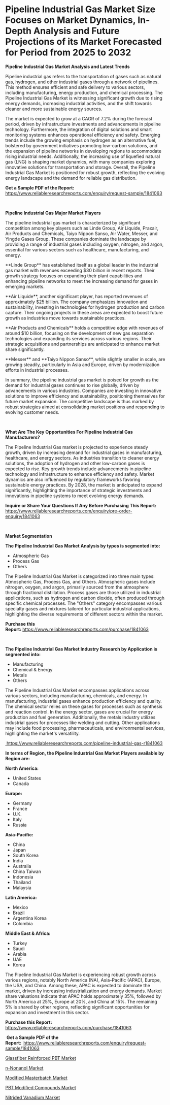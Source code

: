<p><h1>Pipeline Industrial Gas Market Size Focuses on Market Dynamics, In-Depth Analysis and Future Projections of its Market Forecasted for Period from 2025 to 2032</h1></p><p><strong>Pipeline Industrial Gas Market Analysis and Latest Trends</strong></p>
<p><p>Pipeline industrial gas refers to the transportation of gases such as natural gas, hydrogen, and other industrial gases through a network of pipelines. This method ensures efficient and safe delivery to various sectors, including manufacturing, energy production, and chemical processing. The Pipeline Industrial Gas Market is witnessing significant growth due to rising energy demands, increasing industrial activities, and the shift towards cleaner and more sustainable energy sources.</p><p>The market is expected to grow at a CAGR of 7.2% during the forecast period, driven by infrastructure investments and advancements in pipeline technology. Furthermore, the integration of digital solutions and smart monitoring systems enhances operational efficiency and safety. Emerging trends include the growing emphasis on hydrogen as an alternative fuel, bolstered by government initiatives promoting low-carbon solutions, and the expansion of pipeline networks in developing regions to accommodate rising industrial needs. Additionally, the increasing use of liquefied natural gas (LNG) is shaping market dynamics, with many companies exploring innovative solutions for transportation and storage. Overall, the Pipeline Industrial Gas Market is positioned for robust growth, reflecting the evolving energy landscape and the demand for reliable gas distribution.</p></p>
<p><strong>Get a Sample PDF of the Report:&nbsp;</strong> <a href="https://www.reliableresearchreports.com/enquiry/request-sample/1841063?utm_campaign=32&utm_medium=2&utm_source=Github&utm_content=ia&utm_term=03022025&utm_id=pipeline-industrial-gas">https://www.reliableresearchreports.com/enquiry/request-sample/1841063</a></p>
<p>&nbsp;</p>
<p><strong>Pipeline Industrial Gas Major Market Players</strong></p>
<p><p>The pipeline industrial gas market is characterized by significant competition among key players such as Linde Group, Air Liquide, Praxair, Air Products and Chemicals, Taiyo Nippon Sanso, Air Water, Messer, and Yingde Gases Group. These companies dominate the landscape by providing a range of industrial gases including oxygen, nitrogen, and argon, essential for various sectors such as healthcare, manufacturing, and energy.</p><p>**Linde Group** has established itself as a global leader in the industrial gas market with revenues exceeding $30 billion in recent reports. Their growth strategy focuses on expanding their plant capabilities and enhancing pipeline networks to meet the increasing demand for gases in emerging markets. </p><p>**Air Liquide**, another significant player, has reported revenues of approximately $25 billion. The company emphasizes innovation and sustainability, investing in technologies for hydrogen production and carbon capture. Their ongoing projects in these areas are expected to boost future growth as industries move towards sustainable practices.</p><p>**Air Products and Chemicals** holds a competitive edge with revenues of around $10 billion, focusing on the development of new gas separation technologies and expanding its services across various regions. Their strategic acquisitions and partnerships are anticipated to enhance market share significantly.</p><p>**Messer** and **Taiyo Nippon Sanso**, while slightly smaller in scale, are growing steadily, particularly in Asia and Europe, driven by modernization efforts in industrial processes.</p><p>In summary, the pipeline industrial gas market is poised for growth as the demand for industrial gases continues to rise globally, driven by advancements in various industries. Companies are investing in innovative solutions to improve efficiency and sustainability, positioning themselves for future market expansion. The competitive landscape is thus marked by robust strategies aimed at consolidating market positions and responding to evolving customer needs.</p></p>
<p>&nbsp;</p>
<p><strong>What Are The Key Opportunities For Pipeline Industrial Gas Manufacturers?</strong></p>
<p><p>The Pipeline Industrial Gas market is projected to experience steady growth, driven by increasing demand for industrial gases in manufacturing, healthcare, and energy sectors. As industries transition to cleaner energy solutions, the adoption of hydrogen and other low-carbon gases is expected to rise. Key growth trends include advancements in pipeline technology and infrastructure to enhance efficiency and safety. Market dynamics are also influenced by regulatory frameworks favoring sustainable energy practices. By 2028, the market is anticipated to expand significantly, highlighting the importance of strategic investments and innovations in pipeline systems to meet evolving energy demands.</p></p>
<p><strong>Inquire or Share Your Questions If Any Before Purchasing This Report:</strong> <a href="https://www.reliableresearchreports.com/enquiry/pre-order-enquiry/1841063?utm_campaign=32&utm_medium=2&utm_source=Github&utm_content=ia&utm_term=03022025&utm_id=pipeline-industrial-gas">https://www.reliableresearchreports.com/enquiry/pre-order-enquiry/1841063</a></p>
<p>&nbsp;</p>
<p><strong>Market Segmentation</strong></p>
<p><strong>The Pipeline Industrial Gas Market Analysis by types is segmented into:</strong></p>
<p><ul><li>Atmospheric Gas</li><li>Process Gas</li><li>Others</li></ul></p>
<p><p>The Pipeline Industrial Gas Market is categorized into three main types: Atmospheric Gas, Process Gas, and Others. Atmospheric gases include nitrogen, oxygen, and argon, primarily sourced from the atmosphere through fractional distillation. Process gases are those utilized in industrial applications, such as hydrogen and carbon dioxide, often produced through specific chemical processes. The "Others" category encompasses various specialty gases and mixtures tailored for particular industrial applications, highlighting the diverse requirements of different sectors within the market.</p></p>
<p><strong>Purchase this Report:&nbsp;</strong><a href="https://www.reliableresearchreports.com/purchase/1841063?utm_campaign=32&utm_medium=2&utm_source=Github&utm_content=ia&utm_term=03022025&utm_id=pipeline-industrial-gas">https://www.reliableresearchreports.com/purchase/1841063</a></p>
<p>&nbsp;</p>
<p><strong>The Pipeline Industrial Gas Market Industry Research by Application is segmented into:</strong></p>
<p><ul><li>Manufacturing</li><li>Chemical & Energy</li><li>Metals</li><li>Others</li></ul></p>
<p><p>The Pipeline Industrial Gas Market encompasses applications across various sectors, including manufacturing, chemicals, and energy. In manufacturing, industrial gases enhance production efficiency and quality. The chemical sector relies on these gases for processes such as synthesis and reaction control. In the energy sector, gases are crucial for energy production and fuel generation. Additionally, the metals industry utilizes industrial gases for processes like welding and cutting. Other applications may include food processing, pharmaceuticals, and environmental services, highlighting the market's versatility.</p></p>
<p><a href="https://www.reliableresearchreports.com/pipeline-industrial-gas-r1841063?utm_campaign=32&utm_medium=2&utm_source=Github&utm_content=ia&utm_term=03022025&utm_id=pipeline-industrial-gas">&nbsp;https://www.reliableresearchreports.com/pipeline-industrial-gas-r1841063</a></p>
<p><strong>In terms of Region, the Pipeline Industrial Gas Market Players available by Region are:</strong></p>
<p>
    <p> <strong> North America: </strong>
        <ul>
            <li>United States</li>
            <li>Canada</li>
        </ul>
        </p> 
    <p> <strong> Europe: </strong>
        <ul>
            <li>Germany</li>
            <li>France</li>
            <li>U.K.</li>
            <li>Italy</li>
            <li>Russia</li>
        </ul>
        </p> 
    <p> <strong> Asia-Pacific: </strong>
        <ul>
            <li>China</li>
            <li>Japan</li>
            <li>South Korea</li>
            <li>India</li>
            <li>Australia</li>
            <li>China Taiwan</li>
            <li>Indonesia</li>
            <li>Thailand</li>
            <li>Malaysia</li>
        </ul>
        </p> 
    <p> <strong> Latin America: </strong>
        <ul>
            <li>Mexico</li>
            <li>Brazil</li>
            <li>Argentina Korea</li>
            <li>Colombia</li>
        </ul>
        </p> 
    <p> <strong> Middle East & Africa: </strong>
        <ul>
            <li>Turkey</li>
            <li>Saudi</li>
            <li>Arabia</li>
            <li>UAE</li>
            <li>Korea</li>
        </ul>
    </p>
    </p>
<p><p>The Pipeline Industrial Gas Market is experiencing robust growth across various regions, notably North America (NA), Asia-Pacific (APAC), Europe, the USA, and China. Among these, APAC is expected to dominate the market, driven by increasing industrialization and energy demands. Market share valuations indicate that APAC holds approximately 35%, followed by North America at 25%, Europe at 20%, and China at 15%. The remaining 5% is shared by other regions, reflecting significant opportunities for expansion and investment in this sector.</p></p>
<p><strong>Purchase this Report: </strong><a href="https://www.reliableresearchreports.com/purchase/1841063?utm_campaign=32&utm_medium=2&utm_source=Github&utm_content=ia&utm_term=03022025&utm_id=pipeline-industrial-gas">https://www.reliableresearchreports.com/purchase/1841063</a></p>
<p>&nbsp;<strong>Get a Sample PDF of the Report:&nbsp;&nbsp;</strong><a href="https://www.reliableresearchreports.com/enquiry/request-sample/1841063?utm_campaign=32&utm_medium=2&utm_source=Github&utm_content=ia&utm_term=03022025&utm_id=pipeline-industrial-gas">https://www.reliableresearchreports.com/enquiry/request-sample/1841063</a></p>
<p><strong></strong></p>
<p><p><a href="https://github.com/adyawafurber1/Market-Research-Report-List-1/blob/main/glassfiber-reinforced-pbt-market.md?utm_campaign=32&utm_medium=2&utm_source=Github&utm_content=ia&utm_term=03022025&utm_id=pipeline-industrial-gas">Glassfiber Reinforced PBT Market</a></p><p><a href="https://github.com/arnoldannice0/Market-Research-Report-List-1/blob/main/n-nonanol-market.md?utm_campaign=32&utm_medium=2&utm_source=Github&utm_content=ia&utm_term=03022025&utm_id=pipeline-industrial-gas">n-Nonanol Market</a></p><p><a href="https://github.com/sungbruington660/Market-Research-Report-List-1/blob/main/modified-masterbatch-market.md?utm_campaign=32&utm_medium=2&utm_source=Github&utm_content=ia&utm_term=03022025&utm_id=pipeline-industrial-gas">Modified Masterbatch Market</a></p><p><a href="https://github.com/pimanoruman/Market-Research-Report-List-1/blob/main/pbt-modified-compounds-market.md?utm_campaign=32&utm_medium=2&utm_source=Github&utm_content=ia&utm_term=03022025&utm_id=pipeline-industrial-gas">PBT Modified Compounds Market</a></p><p><a href="https://github.com/justalichtenberger/Market-Research-Report-List-1/blob/main/nitrided-vanadium-market.md?utm_campaign=32&utm_medium=2&utm_source=Github&utm_content=ia&utm_term=03022025&utm_id=pipeline-industrial-gas">Nitrided Vanadium Market</a></p></p>